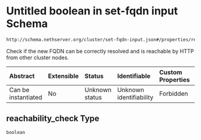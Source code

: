 # Untitled boolean in set-fqdn input Schema

```txt
http://schema.nethserver.org/cluster/set-fqdn-input.json#/properties/reachability_check
```

Check if the new FQDN can be correctly resolved and is reachable by HTTP from other cluster nodes.

| Abstract            | Extensible | Status         | Identifiable            | Custom Properties | Additional Properties | Access Restrictions | Defined In                                                                  |
| :------------------ | :--------- | :------------- | :---------------------- | :---------------- | :-------------------- | :------------------ | :-------------------------------------------------------------------------- |
| Can be instantiated | No         | Unknown status | Unknown identifiability | Forbidden         | Allowed               | none                | [set-fqdn-input.json\*](cluster/set-fqdn-input.json "open original schema") |

## reachability\_check Type

`boolean`
